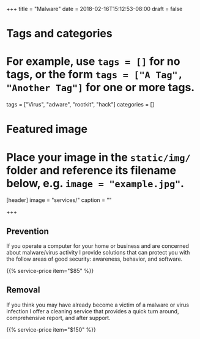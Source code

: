 +++
title = "Malware"
date = 2018-02-16T15:12:53-08:00
draft = false

# Tags and categories
# For example, use `tags = []` for no tags, or the form `tags = ["A Tag", "Another Tag"]` for one or more tags.
tags = ["Virus", "adware", "rootkit", "hack"]
categories = []

# Featured image
# Place your image in the `static/img/` folder and reference its filename below, e.g. `image = "example.jpg"`.
[header]
image = "services/"
caption = ""

+++
## Prevention

If you operate a computer for your home or business and are concerned about malware/virus activity I provide solutions that can protect you with the follow areas of good security: awareness, behavior, and software.

{{% service-price item="$85" %}}

## Removal

If you think you may have already become a victim of a malware or virus infection I offer a cleaning service that provides a quick turn around, comprehensive report, and after support.

{{% service-price item="$150" %}}